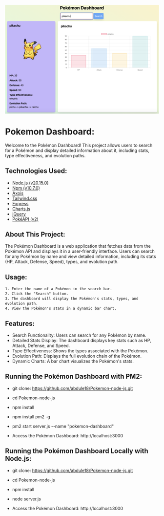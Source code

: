 ![Alt display](Pokemon-display.png)

# Pokemon Dashboard:

Welcome to the Pokémon Dashboard! This project allows users to search for a Pokémon and display detailed information about it, including stats, type effectiveness, and evolution paths.


## Technologies Used:
 - [Node.js (v20.15.0)](https://www.npmjs.com)
 - [Npm (v10.7.0)](https://www.npmjs.com)
 - [Axois](https://www.npmjs.com/package/axios)
 - [Tailwind.css](https://tailwindcss.com)
 - [Express](https://www.npmjs.com/package/express)
 - [Charts.js](https://www.chartjs.org)
 - [jQuery](https://jquery.com)
 - [PokéAPI (v2)](https://pokeapi.co/)


## About This Project:

The Pokémon Dashboard is a web application that fetches data from the Pokémon API and displays it in a user-friendly interface. Users can search for any Pokémon by name and view detailed information, including its stats (HP, Attack, Defense, Speed), types, and evolution path.
## Usage:

    1. Enter the name of a Pokémon in the search bar.
    2. Click the "Search" button.
    3. The dashboard will display the Pokémon's stats, types, and evolution path.
    4. View the Pokémon's stats in a dynamic bar chart.
## Features:

- Search Functionality: Users can search for any Pokémon by name.
- Detailed Stats Display: The dashboard displays key stats such as HP, Attack, Defense, and Speed.
- Type Effectiveness: Shows the types associated with the Pokémon.
- Evolution Path: Displays the full evolution chain of the Pokémon.
- Dynamic Charts: A bar chart visualizes the Pokémon's stats.
## Running the Pokémon Dashboard with PM2:

-   git clone: https://github.com/abdule18/Pokemon-node-js.git
- cd Pokemon-node-js

- npm install
- npm install pm2 -g
- pm2 start server.js --name "pokemon-dashboard"
- Access the Pokémon Dashboard: http://localhost:3000
## Running the Pokémon Dashboard Locally with Node.js:

-   git clone: https://github.com/abdule18/Pokemon-node-js.git
- cd Pokemon-node-js

- npm install
- node server.js
- Access the Pokémon Dashboard: http://localhost:3000

